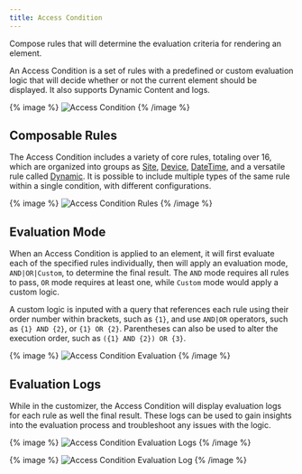 ```yaml
---
title: Access Condition
---
```


Compose rules that will determine the evaluation criteria for rendering an element.

An Access Condition is a set of rules with a predefined or custom evaluation logic that will decide whether or not the current element should be displayed. It also supports Dynamic Content and logs.

{% image %}
![Access Condition](/assets/ytp/access/access-condition.webp)
{% /image %}

## Composable Rules

The Access Condition includes a variety of core rules, totaling over 16, which are organized into groups as [Site](../rules/site), [Device](../rules/device), [DateTime](../rules/datetime), and a versatile rule called [Dynamic](../rules/dynamic). It is possible to include multiple types of the same rule within a single condition, with different configurations.

{% image %}
![Access Condition Rules](/assets/ytp/access/access-condition-rules.webp)
{% /image %}

## Evaluation Mode

When an Access Condition is applied to an element, it will first evaluate each of the specified rules individually, then will apply an evaluation mode, `AND|OR|Custom`, to determine the final result. The `AND` mode requires all rules to pass, `OR` mode requires at least one, while `Custom` mode would apply a custom logic.

A custom logic is inputed with a query that references each rule using their order number within brackets, such as `{1}`, and use `AND|OR` operators, such as `{1} AND {2}`, or `{1} OR {2}`. Parentheses can also be used to alter the execution order, such as `({1} AND {2}) OR {3}`.

{% image %}
![Access Condition Evaluation](/assets/ytp/access/access-condition-evaluation.webp)
{% /image %}

## Evaluation Logs

While in the customizer, the Access Condition will display evaluation logs for each rule as well the final result. These logs can be used to gain insights into the evaluation process and troubleshoot any issues with the logic.

{% image %}
![Access Condition Evaluation Logs](/assets/ytp/access/access-condition-logs.webp)
{% /image %}

{% image %}
![Access Condition Evaluation Log](/assets/ytp/access/access-condition-log.webp)
{% /image %}
